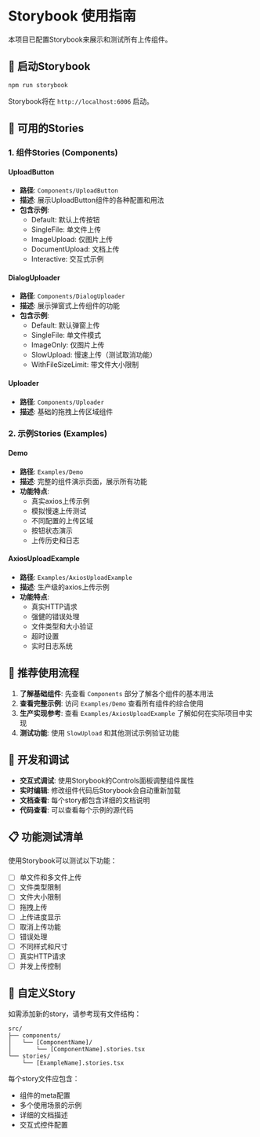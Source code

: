 # Storybook 使用指南

本项目已配置Storybook来展示和测试所有上传组件。

## 🚀 启动Storybook

```bash
npm run storybook
```

Storybook将在 `http://localhost:6006` 启动。

## 📱 可用的Stories

### 1. 组件Stories (Components)

#### UploadButton
- **路径**: `Components/UploadButton`
- **描述**: 展示UploadButton组件的各种配置和用法
- **包含示例**:
  - Default: 默认上传按钮
  - SingleFile: 单文件上传
  - ImageUpload: 仅图片上传
  - DocumentUpload: 文档上传
  - Interactive: 交互式示例

#### DialogUploader
- **路径**: `Components/DialogUploader`
- **描述**: 展示弹窗式上传组件的功能
- **包含示例**:
  - Default: 默认弹窗上传
  - SingleFile: 单文件模式
  - ImageOnly: 仅图片上传
  - SlowUpload: 慢速上传（测试取消功能）
  - WithFileSizeLimit: 带文件大小限制

#### Uploader
- **路径**: `Components/Uploader`
- **描述**: 基础的拖拽上传区域组件

### 2. 示例Stories (Examples)

#### Demo
- **路径**: `Examples/Demo`
- **描述**: 完整的组件演示页面，展示所有功能
- **功能特点**:
  - 真实axios上传示例
  - 模拟慢速上传测试
  - 不同配置的上传区域
  - 按钮状态演示
  - 上传历史和日志

#### AxiosUploadExample
- **路径**: `Examples/AxiosUploadExample`
- **描述**: 生产级的axios上传示例
- **功能特点**:
  - 真实HTTP请求
  - 强健的错误处理
  - 文件类型和大小验证
  - 超时设置
  - 实时日志系统

## 🎯 推荐使用流程

1. **了解基础组件**: 先查看 `Components` 部分了解各个组件的基本用法
2. **查看完整示例**: 访问 `Examples/Demo` 查看所有组件的综合使用
3. **生产实现参考**: 查看 `Examples/AxiosUploadExample` 了解如何在实际项目中实现
4. **测试功能**: 使用 `SlowUpload` 和其他测试示例验证功能

## 🔧 开发和调试

- **交互式调试**: 使用Storybook的Controls面板调整组件属性
- **实时编辑**: 修改组件代码后Storybook会自动重新加载
- **文档查看**: 每个story都包含详细的文档说明
- **代码查看**: 可以查看每个示例的源代码

## 📋 功能测试清单

使用Storybook可以测试以下功能：

- [ ] 单文件和多文件上传
- [ ] 文件类型限制
- [ ] 文件大小限制
- [ ] 拖拽上传
- [ ] 上传进度显示
- [ ] 取消上传功能
- [ ] 错误处理
- [ ] 不同样式和尺寸
- [ ] 真实HTTP请求
- [ ] 并发上传控制

## 🎨 自定义Story

如需添加新的story，请参考现有文件结构：

```
src/
├── components/
│   └── [ComponentName]/
│       └── [ComponentName].stories.tsx
└── stories/
    └── [ExampleName].stories.tsx
```

每个story文件应包含：
- 组件的meta配置
- 多个使用场景的示例
- 详细的文档描述
- 交互式控件配置 